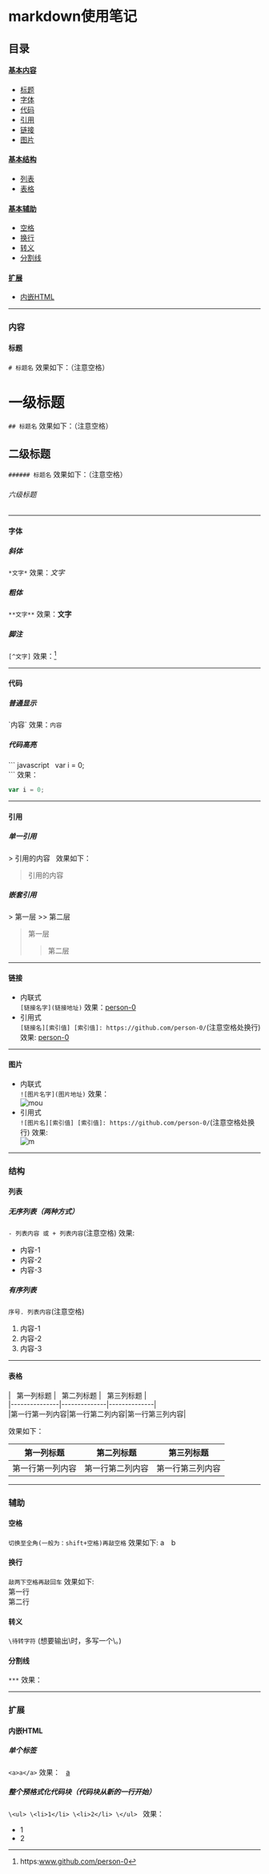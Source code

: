# markdown使用笔记
## 目录
#### [基本内容](https://github.com/person-0/test/blob/master/test-MarkDown.md#内容)  
  + [标题](https://github.com/person-0/test/blob/master/test-MarkDown.md#标题)  
  + [字体](https://github.com/person-0/test/blob/master/test-MarkDown.md#字体)  
  + [代码](https://github.com/person-0/test/blob/master/test-MarkDown.md#代码)  
  + [引用](https://github.com/person-0/test/blob/master/test-MarkDown.md#引用)  
  + [链接](https://github.com/person-0/test/blob/master/test-MarkDown.md#链接)  
  + [图片](https://github.com/person-0/test/blob/master/test-MarkDown.md#图片)
#### [基本结构](https://github.com/person-0/test/blob/master/test-MarkDown.md#结构)  
  + [列表](https://github.com/person-0/test/blob/master/test-MarkDown.md#列表)  
  + [表格](https://github.com/person-0/test/blob/master/test-MarkDown.md#表格)
#### [基本辅助](https://github.com/person-0/test/blob/master/test-MarkDown.md#辅助)
  + [空格](https://github.com/person-0/test/blob/master/test-MarkDown.md#空格)
  + [换行](https://github.com/person-0/test/blob/master/test-MarkDown.md#换行)  
  + [转义](https://github.com/person-0/test/blob/master/test-MarkDown.md#转义)  
  + [分割线](https://github.com/person-0/test/blob/master/test-MarkDown.md#分割线)  
#### [扩展](https://github.com/person-0/test/blob/master/test-MarkDown.md#扩展)  
  + [内嵌HTML](https://github.com/person-0/test/blob/master/test-MarkDown.md#内嵌HTML)
***
### 内容
#### 标题
`# 标题名` 效果如下：（注意空格）
# 一级标题
`## 标题名` 效果如下：（注意空格）
## 二级标题
`###### 标题名` 效果如下：（注意空格）
###### 六级标题
***
#### 字体
##### 斜体
`*文字*` 效果：*文字*
##### 粗体
`**文字**` 效果：**文字**
##### 脚注
`[^文字]` 效果：[^脚注]  
  
[^脚注]: https:www.github.com/person-0
***
#### 代码
##### 普通显示
\`内容\` 效果：`内容`
##### 代码高亮
\`\`\` javascript  
var i = 0;  
\`\`\` 效果：
```javascript
var i = 0;
```
***
#### 引用
##### 单一引用
\> 引用的内容  
效果如下：
> 引用的内容
##### 嵌套引用
\> 第一层
\>\> 第二层
> 第一层
>> 第二层
***
#### 链接
- 内联式  
`[链接名字](链接地址)`
效果：[person-0](http://github.com/person-0)
- 引用式  
`[链接名][索引值] [索引值]: https://github.com/person-0/`(注意空格处换行)
效果: [person-0][1]  

[1]: https://github.com/person-0 "mygithub"
***
#### 图片
- 内联式  
`![图片名字](图片地址)`
效果：  
![mou](http://mouapp.com/Mou_128.png)
- 引用式  
`![图片名][索引值] [索引值]: https://github.com/person-0/`(注意空格处换行)
效果:   
![m][2]  

[2]: http://mouapp.com/Mou_128.png "mou"
***
###  结构
#### 列表
##### 无序列表（两种方式）
`- 列表内容 或 + 列表内容`(注意空格)
效果:
- 内容-1
- 内容-2
- 内容-3
##### 有序列表
`序号. 列表内容`(注意空格)
1. 内容-1
2. 内容-2
3. 内容-3
***
#### 表格
\|   第一列标题   \|   第二列标题  \|   第三列标题  \|  
\|---------------\|--------------\|--------------\|  
\|第一行第一列内容\|第一行第二列内容\|第一行第三列内容\|  
  
效果如下：  

|第一列标题|第二列标题|第三列标题|
|-----|-----|------|
|第一行第一列内容|第一行第二列内容|第一行第三列内容|
***
### 辅助
#### 空格
`切换至全角(一般为：shift+空格)再敲空格` 效果如下:
a　b
#### 换行
`敲两下空格再敲回车` 效果如下:  
第一行  
第二行
#### 转义
`\待转字符` (想要输出\时，多写一个\。)
#### 分割线
`***` 效果：
***
### 扩展
#### 内嵌HTML
##### 单个标签
`<a>a</a>` 效果：  
<a href="#">a</a>
##### 整个预格式化代码块（代码块从新的一行开始）
`\<ul>
  \<li>1</li>
  \<li>2</li>
\</ul> `
效果：  
<ul>  
 <li>1</li>  
 <li>2</li>  
</ul>

